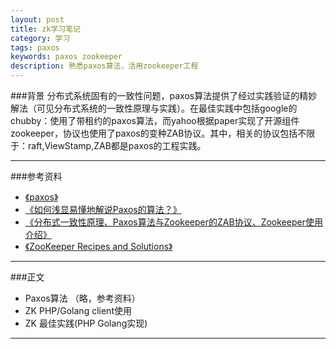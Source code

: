 ```yaml
---
layout: post
title: zk学习笔记
category: 学习
tags: paxos
keywords: paxos zookeeper
description: 熟悉paxos算法，活用zookeeper工程
---
```


###背景
分布式系统固有的一致性问题，paxos算法提供了经过实践验证的精妙解法（可见分布式系统的一致性原理与实践）。在最佳实践中包括google的chubby：使用了带租约的paxos算法，而yahoo根据paper实现了开源组件zookeeper，协议也使用了paxos的变种ZAB协议。其中，相关的协议包括不限于：raft,ViewStamp,ZAB都是paxos的工程实践。

---

###参考资料
- [《paxos》](https://github.com/bigbully/Dapper-translation/blob/master/dapper%E5%88%86%E5%B8%83%E5%BC%8F%E8%B7%9F%E8%B8%AA%E7%B3%BB%E7%BB%9F%E5%8E%9F%E6%96%87.pdf)
- [《如何浅显易懂地解说Paxos的算法？》](https://www.zhihu.com/question/19787937)
- [《分布式一致性原理、Paxos算法与Zookeeper的ZAB协议、Zookeeper使用介绍》](http://www.voidcn.com/article/p-zltmqxdk-tr.html)
- [《ZooKeeper Recipes and Solutions》](https://zookeeper.apache.org/doc/r3.4.9/recipes.html#ch_recipes)

---

###正文
- Paxos算法 （略，参考资料）
- ZK PHP/Golang client使用
- ZK 最佳实践(PHP Golang实现) 

---